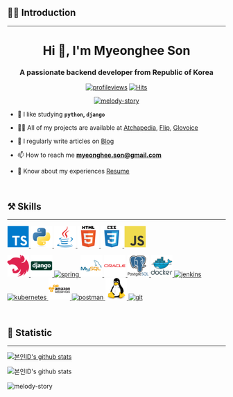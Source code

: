 
<h2 align="left">🙋‍♀️ Introduction</h2>

---

<h1 align="center">Hi 👋, I'm Myeonghee Son</h1>
<h3 align="center">A passionate backend developer from Republic of Korea</h3>


<div align=center>

  [![profileviews](https://komarev.com/ghpvc/?username=melody-story&label=Profile%20views&color=0e75b6&style=flat)](https://komarev.com/ghpvc/?username=melody-story&label=Profile%20views&color=0e75b6&style=flat)   [![Hits](https://hits.seeyoufarm.com/api/count/incr/badge.svg?url=https%3A%2F%2Fgithub.com%2Fzzsza)](https://hits.seeyoufarm.com) 
  
  
</div>


<p align="center"> <a href="https://github.com/ryo-ma/github-profile-trophy"><img src="https://github-profile-trophy.vercel.app/?username=melody-story" alt="melody-story" /></a> </p>

<p align="center">

- 🌱 I like studying **`python`, `django`**

- 👩‍💻 All of my projects are available at [Atchapedia](https://github.com/melody-story/24-1st-WTP-backend), [Flip](https://github.com/melody-story/24-2nd-FLIP-backend), [Glovoice](https://github.com/melody-story/24-3nd-glovoice)

- 📝 I regularly write articles on [Blog](https://mymelody.tistory.com/)

- 📫 How to reach me **myeonghee.son@gmail.com**

- 📄 Know about my experiences [Resume](https://www.canva.com/design/DAEuwGaV4Bg/fOpWPgCCOFcbvLeofQC90Q/view?utm_content=DAEuwGaV4Bg&utm_campaign=designshare&utm_medium=link&utm_source=sharebutton)
</p>
<br>
<h2 align="left">⚒ Skills</h2>

---
 <p>
  <a href="https://www.typescriptlang.org/" target="_blank" rel="noreferrer"> <img src="https://raw.githubusercontent.com/devicons/devicon/master/icons/typescript/typescript-original.svg" alt="typescript" width="50" height="50"/> </a>
  <a href="https://www.python.org" target="_blank" rel="noreferrer"> <img src="https://raw.githubusercontent.com/devicons/devicon/master/icons/python/python-original.svg" alt="python" width="50" height="50"/> </a>
    <a href="https://www.java.com" target="_blank" rel="noreferrer"> <img src="https://raw.githubusercontent.com/devicons/devicon/master/icons/java/java-original.svg" alt="java" width="50" height="50"/> </a>
   <a href="https://www.w3.org/html/" target="_blank" rel="noreferrer"> <img src="https://raw.githubusercontent.com/devicons/devicon/master/icons/html5/html5-original-wordmark.svg" alt="html5" width="50" height="50"/> </a>
  <a href="https://www.w3schools.com/css/" target="_blank" rel="noreferrer"> <img src="https://raw.githubusercontent.com/devicons/devicon/master/icons/css3/css3-original-wordmark.svg" alt="css3" width="50" height="50"/> </a>
   <a href="https://developer.mozilla.org/en-US/docs/Web/JavaScript" target="_blank" rel="noreferrer"> <img src="https://raw.githubusercontent.com/devicons/devicon/master/icons/javascript/javascript-original.svg" alt="javascript" width="50" height="50"/> </a>

</p>
 <a href="https://nestjs.com/" target="_blank" rel="noreferrer"> <img src="https://raw.githubusercontent.com/devicons/devicon/master/icons/nestjs/nestjs-plain.svg" alt="nestjs" width="50" height="50"/> </a>
  <a href="https://www.djangoproject.com/" target="_blank" rel="noreferrer"> <img src="https://raw.githubusercontent.com/devicons/devicon/master/icons/django/django-original.svg" alt="django" width="50" height="50"/> </a>
  <a href="https://spring.io/" target="_blank" rel="noreferrer"> <img src="https://www.vectorlogo.zone/logos/springio/springio-icon.svg" alt="spring" width="50" height="50"/> </a>
  <a href="https://www.mysql.com/" target="_blank" rel="noreferrer"> <img src="https://raw.githubusercontent.com/devicons/devicon/master/icons/mysql/mysql-original-wordmark.svg" alt="mysql" width="50" height="50"/> </a>
<a href="https://www.oracle.com/" target="_blank" rel="noreferrer"> <img src="https://raw.githubusercontent.com/devicons/devicon/master/icons/oracle/oracle-original.svg" alt="oracle" width="50" height="50"/> </a>
<a href="https://www.postgresql.org" target="_blank" rel="noreferrer"> <img src="https://raw.githubusercontent.com/devicons/devicon/master/icons/postgresql/postgresql-original-wordmark.svg" alt="postgresql" width="50" height="50"/> </a>
 <a href="https://www.docker.com/" target="_blank" rel="noreferrer"> <img src="https://raw.githubusercontent.com/devicons/devicon/master/icons/docker/docker-original-wordmark.svg" alt="docker" width="50" height="50"/> </a>
   <a href="https://www.jenkins.io" target="_blank" rel="noreferrer"> <img src="https://www.vectorlogo.zone/logos/jenkins/jenkins-icon.svg" alt="jenkins" width="50" height="50"/> </a>
   <a href="https://kubernetes.io" target="_blank" rel="noreferrer"> <img src="https://www.vectorlogo.zone/logos/kubernetes/kubernetes-icon.svg" alt="kubernetes" width="50" height="50"/> </a>
 <a href="https://aws.amazon.com" target="_blank" rel="noreferrer"> <img src="https://raw.githubusercontent.com/devicons/devicon/master/icons/amazonwebservices/amazonwebservices-original-wordmark.svg" alt="aws" width="50" height="50"/> </a>
  <a href="https://postman.com" target="_blank" rel="noreferrer"> <img src="https://www.vectorlogo.zone/logos/getpostman/getpostman-icon.svg" alt="postman" width="50" height="50"/> </a>
 <a href="https://www.linux.org/" target="_blank" rel="noreferrer"> <img src="https://raw.githubusercontent.com/devicons/devicon/master/icons/linux/linux-original.svg" alt="linux" width="50" height="50"/> </a>
   <a href="https://git-scm.com/" target="_blank" rel="noreferrer"> <img src="https://www.vectorlogo.zone/logos/git-scm/git-scm-icon.svg" alt="git" width="50" height="50"/> </a>
 </p>
   
<br>
   
<h2 align="left">💎 Statistic</h2>

---
[![본인ID's github stats](https://github-readme-stats.vercel.app/api/top-langs/?username=melody-story&show_icons=true&hide_border=true&title_color=004386&icon_color=004386&layout=compact)](https://github.com/melody-story)

![본인ID's github stats](https://github-readme-stats.vercel.app/api?username=melody-story&show_icons=true)
<p><img align="center" src="https://github-readme-streak-stats.herokuapp.com/?user=melody-story&" alt="melody-story" /></p>


  


 
